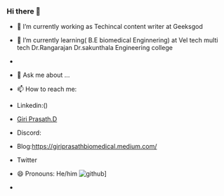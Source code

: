 ### Hi there 👋

- 🔭 I’m currently working as Techincal content writer at Geeksgod
- 🌱 I’m currently learning( B.E biomedical Enginnering) at Vel tech multi tech Dr.Rangarajan Dr.sakunthala Engineering college 
- 
- 💬 Ask me about ...
- 📫 How to reach me: 
- Linkedin:(<script src="https://platform.linkedin.com/badges/js/profile.js" async defer type="text/javascript"></script>)
- <div class="badge-base LI-profile-badge" data-locale="en_US" data-size="large" data-theme="light" data-type="VERTICAL" data-vanity="giri-prasath-d-907b5b19a" data-version="v1"><a class="badge-base__link LI-simple-link" href="https://in.linkedin.com/in/giri-prasath-d-907b5b19a?trk=profile-badge">Giri Prasath.D</a></div>
              
- Discord:
- Blog:https://giriprasathbiomedical.medium.com/
- Twitter
- 😄 Pronouns: He/him
  ![github](https://img.shields.io/badge/GitHub-000000?style=for-the-badge&logo=GitHub&logoColor=white)]




- 


